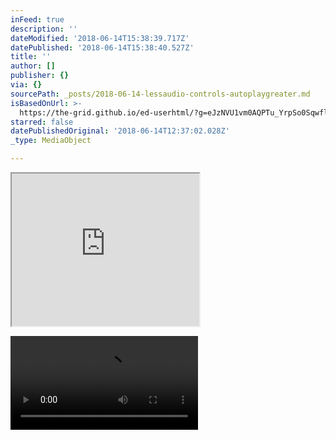 ```yaml
---
inFeed: true
description: ''
dateModified: '2018-06-14T15:38:39.717Z'
datePublished: '2018-06-14T15:38:40.527Z'
title: ''
author: []
publisher: {}
via: {}
sourcePath: _posts/2018-06-14-lessaudio-controls-autoplaygreater.md
isBasedOnUrl: >-
  https://the-grid.github.io/ed-userhtml/?g=eJzNVU1vm0AQPTu_YrpSo0SqwflSW9v4ECVVbzmkitRTNMBg1llYtDuArSj_vbuQkDhpI1e99ALLMvNmmPd4OxrNP4zHcM1oGC7Rbr5zoc5uZEo6SHQB51cXP8FSwlKXMB4v9uaWN4qANxVFgmnNYWKtWATkcnOf2_hcCCg_a25tYmTF96m0lcLNtNQlPczDDsEhpbKBRKG1kdjOFtCFRKLSVvrKU0MKWTY0K3A9bmXK-fTo-MukWs_EYt5XBKxZ-zKReFoJcABMxuG7boJMKrLhc5nwAm1-W96eu1uwqpZD2ccCk8lHASzZb_lQKMGHClBaV5HwVwHuk8qU0kg0aKCJOJd2Zol_yIJ0zQdZXXazOzi8bwLf08Hhw6eTyeRQ-FHq2iQE1iS7dFicNuJx7v3LojoVEP41TktxsQ3U73gkHa8c148vsaqUTNC3H67HNtfJXYsNjTPVTSFFxj_V60IyvQ5smwno5hkJz5iAnOQy50h8Pp68w7MfT4UGCyixcBGFbiQJaFDVtFvR8BUCKqXbb7VS14khKgcsNjW9je6wbtDYIW6Ql0_YT3TJRisbZags7WcD7mWJsXJ66Pd7_V253bTP66TTrR6luZMy9z21b7TgeoY5FTGl71H_71QADNP4D8cwekXsE6NtodOOXiytY5ZKFrvpulL1UvqcpYvNmatpGLZtG2CqY_KmGC51uCTuwv0oyNx6PXkJyWIJqPiVX-z4Y760oIEGjK1WNdNMUcbTyeyZwpf21Bk2-GZiTO5AWig1g62rSht2-og3sHEmAbHRrSXTNxv2f7tfdc0sthz52b-dxSLkhrJhHNt27WciFv4ZeitmpxEjUc1DXPjSvzlXmpPga3A0D13FRX91NtZVe29a3dKdOcHKipdH0AobHHoN-5UD9Cebk9xO59reaPQLLPF52g
starred: false
datePublishedOriginal: '2018-06-14T12:37:02.028Z'
_type: MediaObject

---
```

<iframe src="https://the-grid.github.io/ed-userhtml/?g=eJzNVU1vm0AQPTu_YrpSo0SqwflSW9v4ECVVbzmkitRTNMBg1llYtDuArSj_vbuQkDhpI1e99ALLMvNmmPd4OxrNP4zHcM1oGC7Rbr5zoc5uZEo6SHQB51cXP8FSwlKXMB4v9uaWN4qANxVFgmnNYWKtWATkcnOf2_hcCCg_a25tYmTF96m0lcLNtNQlPczDDsEhpbKBRKG1kdjOFtCFRKLSVvrKU0MKWTY0K3A9bmXK-fTo-MukWs_EYt5XBKxZ-zKReFoJcABMxuG7boJMKrLhc5nwAm1-W96eu1uwqpZD2ccCk8lHASzZb_lQKMGHClBaV5HwVwHuk8qU0kg0aKCJOJd2Zol_yIJ0zQdZXXazOzi8bwLf08Hhw6eTyeRQ-FHq2iQE1iS7dFicNuJx7v3LojoVEP41TktxsQ3U73gkHa8c148vsaqUTNC3H67HNtfJXYsNjTPVTSFFxj_V60IyvQ5smwno5hkJz5iAnOQy50h8Pp68w7MfT4UGCyixcBGFbiQJaFDVtFvR8BUCKqXbb7VS14khKgcsNjW9je6wbtDYIW6Ql0_YT3TJRisbZags7WcD7mWJsXJ66Pd7_V253bTP66TTrR6luZMy9z21b7TgeoY5FTGl71H_71QADNP4D8cwekXsE6NtodOOXiytY5ZKFrvpulL1UvqcpYvNmatpGLZtG2CqY_KmGC51uCTuwv0oyNx6PXkJyWIJqPiVX-z4Y760oIEGjK1WNdNMUcbTyeyZwpf21Bk2-GZiTO5AWig1g62rSht2-og3sHEmAbHRrSXTNxv2f7tfdc0sthz52b-dxSLkhrJhHNt27WciFv4ZeitmpxEjUc1DXPjSvzlXmpPga3A0D13FRX91NtZVe29a3dKdOcHKipdH0AobHHoN-5UD9Cebk9xO59reaPQLLPF52g" height="244" style=""></iframe>

![](https://the-grid-user-content.s3-us-west-2.amazonaws.com/9879a338-658a-4d39-a6cb-1a03e6e69124.mp4)
